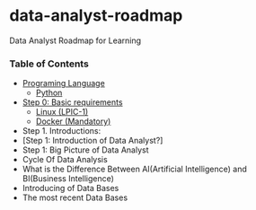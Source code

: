 # data-analyst-roadmap
Data Analyst Roadmap for Learning


### Table of Contents

- [Programing Language](#programing-language)
  - [Python](#Python)
- [Step 0: Basic requirements](#step-0-basic-requirements)
  - [Linux (LPIC-1)](#linux-lpic-1)
  - [Docker (Mandatory)](#docker-mandatory)
- Step 1. Introductions:
- [Step 1: Introduction of Data Analyst?] 
- Step 1: Big Picture of Data Analyst
- Cycle Of Data Analysis
- What is the Difference Between AI(Artificial Intelligence) and BI(Business Intelligence)
- Introducing of Data Bases
- The most recent Data Bases

 